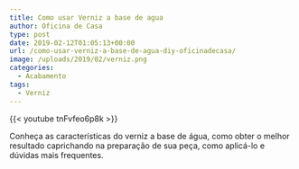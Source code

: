 ```yaml
---
title: Como usar Verniz a base de agua
author: Oficina de Casa
type: post
date: 2019-02-12T01:05:13+00:00
url: /como-usar-verniz-a-base-de-agua-diy-oficinadecasa/
image: /uploads/2019/02/verniz.png
categories:
  - Acabamento
tags:
  - Verniz
---
```

{{< youtube tnFvfeo6p8k >}}

Conheça as características do verniz a base de água, como obter o melhor resultado caprichando na preparação de sua peça, como aplicá-lo e dúvidas mais frequentes.
